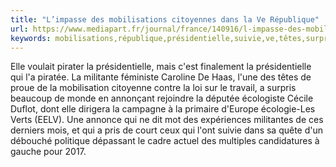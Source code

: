 ```yaml
---
title: "L’impasse des mobilisations citoyennes dans la Ve République"
url: https://www.mediapart.fr/journal/france/140916/l-impasse-des-mobilisations-citoyennes-dans-la-ve-republique
keywords: mobilisations,république,présidentielle,suivie,ve,têtes,surpris,travail,écologieles,écologiste,rejoindre,citoyennes,voulait,limpasse,verts
---
```

Elle voulait pirater la présidentielle, mais c'est finalement la présidentielle qui l'a piratée. La militante féministe Caroline De Haas, l'une des têtes de proue de la mobilisation citoyenne contre la loi sur le travail, a surpris beaucoup de monde en annonçant rejoindre la députée écologiste Cécile Duflot, dont elle dirigera la campagne à la primaire d'Europe écologie-Les Verts (EELV). Une annonce qui ne dit mot des expériences militantes de ces derniers mois, et qui a pris de court ceux qui l'ont suivie dans sa quête d'un débouché politique dépassant le cadre actuel des multiples candidatures à gauche pour 2017.
